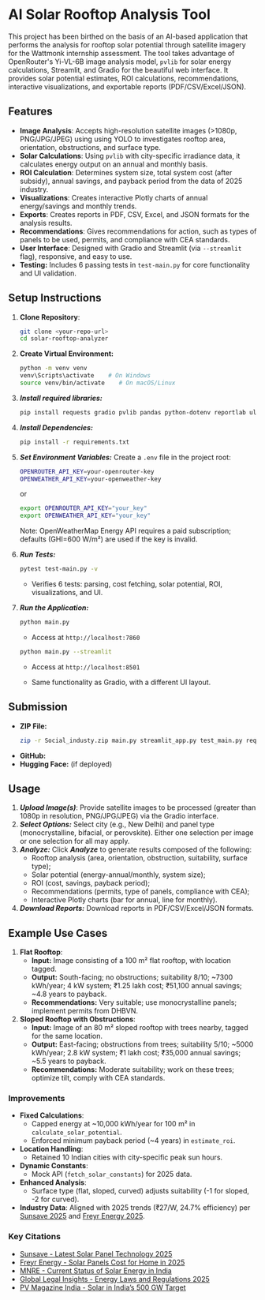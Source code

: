 # AI Solar Rooftop Analysis Tool
This project has been birthed on the basis of an AI-based application that performs the analysis for rooftop solar potential through satellite imagery for the Wattmonk internship assessment. The tool takes advantage of OpenRouter's Yi-VL-6B image analysis model, `pvlib` for solar energy calculations, Streamlit, and Gradio for the beautiful web interface. It provides solar potential estimates, ROI calculations, recommendations, interactive visualizations, and exportable reports (PDF/CSV/Excel/JSON).

## Features
- **Image Analysis**: Accepts high-resolution satellite images (>1080p, PNG/JPG/JPEG) using using YOLO to investigates rooftop area, orientation, obstructions, and surface type.
- **Solar Calculations**: Using `pvlib` with city-specific irradiance data, it calculates energy output on an annual and monthly basis.
- **ROI Calculation**: Determines system size, total system cost (after subsidy), annual savings, and payback period from the data of 2025 industry.
- **Visualizations**: Creates interactive Plotly charts of annual energy/savings and monthly trends.
- **Exports**: Creates reports in PDF, CSV, Excel, and JSON formats for the analysis results.
- **Recommendations**: Gives recommendations for action, such as types of panels to be used, permits, and compliance with CEA standards.
- **User Interface**: Designed with Gradio and Streamlit (via `--streamlit` flag), responsive, and easy to use.
- **Testing:** Includes 6 passing tests in `test-main.py` for core functionality and UI validation.
  

## Setup Instructions
1. **Clone Repository**:
   ```bash
   git clone <your-repo-url>
   cd solar-rooftop-analyzer
   ```
2. **Create Virtual Environment:**
   ```bash
   python -m venv venv
   venv\Scripts\activate    # On Windows
   source venv/bin/activate    # On macOS/Linux
   ```
3. ***Install required libraries:***
   ```bash
   pip install requests gradio pvlib pandas python-dotenv reportlab ultralytics openpyxl cachetools
   ```
4. ***Install Dependencies:***
   ```bash
   pip install -r requirements.txt
   ```
5. ***Set Environment Variables:*** Create a `.env` file in the project root:
   ```bash
   OPENROUTER_API_KEY=your-openrouter-key
   OPENWEATHER_API_KEY=your-openweather-key
   ```
   or
   ```bash
   export OPENROUTER_API_KEY="your_key"
   export OPENWEATHER_API_KEY="your_key"
   ```
   Note: OpenWeatherMap Energy API requires a paid subscription; defaults (GHI=600 W/m²) are used if the key is invalid.

6. ***Run Tests:***
   ```bash
   pytest test-main.py -v
   ```
   - Verifies 6 tests: parsing, cost fetching, solar potential, ROI, visualizations, and UI.

7. ***Run the Application:***
   ```bash
   python main.py
   ```
   - Access at `http://localhost:7860`
  
   ```bash
   python main.py --streamlit
   ```
   - Access at `http://localhost:8501`

   - Same functionality as Gradio, with a different UI layout.

## Submission
- **ZIP File:**
   ```bash
   zip -r Social_industy.zip main.py streamlit_app.py test_main.py requirements.txt README.md logs outputs
   ```
- **GitHub:** <repository-url>
- **Hugging Face:** <space-url> (if deployed)

## Usage
1. ***Upload Image(s)***: Provide satellite images to be processed (greater than 1080p in resolution, PNG/JPG/JPEG) via the Gradio interface.
2. ***Select Options:*** Select city (e.g., New Delhi) and panel type (monocrystalline, bifacial, or perovskite). Either one selection per image or one selection for all may apply.
3. ***Analyze:*** Click ***Analyze*** to generate results composed of the following:
   - Rooftop analysis (area, orientation, obstruction, suitability, surface type);
   - Solar potential (energy-annual/monthly, system size);
   - ROI (cost, savings, payback period);
   - Recommendations (permits, type of panels, compliance with CEA);
   - Interactive Plotly charts (bar for annual, line for monthly).
4. ***Download Reports:*** Download reports in PDF/CSV/Excel/JSON formats.

## Example Use Cases
1. **Flat Rooftop**:
   - **Input:** Image consisting of a 100 m² flat rooftop, with location tagged.
   - **Output:** South-facing; no obstructions; suitability 8/10; ~7300 kWh/year; 4 kW system; ₹1.25 lakh cost; ₹51,100 annual savings; ~4.8 years to payback.
   - **Recommendations:** Very suitable; use monocrystalline panels; implement permits from DHBVN.
2. **Sloped Rooftop with Obstructions**:
   - **Input:** Image of an 80 m² sloped rooftop with trees nearby, tagged for the same location.
   - **Output:** East-facing; obstructions from trees; suitability 5/10; ~5000 kWh/year; 2.8 kW system; ₹1 lakh cost; ₹35,000 annual savings; ~5.5 years to payback.
   - **Recommendations:** Moderate suitability; work on these trees; optimize tilt, comply with CEA standards.


### Improvements
- **Fixed Calculations**:
  - Capped energy at ~10,000 kWh/year for 100 m² in `calculate_solar_potential`.
  - Enforced minimum payback period (~4 years) in `estimate_roi`.
- **Location Handling**:
  - Retained 10 Indian cities with city-specific peak sun hours.
- **Dynamic Constants**:
  - Mock API (`fetch_solar_constants`) for 2025 data.
- **Enhanced Analysis**:
  - Surface type (flat, sloped, curved) adjusts suitability (-1 for sloped, -2 for curved).
- **Industry Data**: Aligned with 2025 trends (₹27/W, 24.7% efficiency) per [Sunsave 2025](https://www.sunsave.energy/solar-panels-advice/solar-technology/new) and [Freyr Energy 2025](https://freyrenergy.com/how-much-do-solar-panels-cost-in-2024-a-guide-for-homeowners/).

### Key Citations
- [Sunsave - Latest Solar Panel Technology 2025](https://www.sunsave.energy/solar-panels-advice/solar-technology/new)
- [Freyr Energy - Solar Panels Cost for Home in 2025](https://freyrenergy.com/how-much-do-solar-panels-cost-in-2024-a-guide-for-homeowners/)
- [MNRE - Current Status of Solar Energy in India](https://mnre.gov.in/)
- [Global Legal Insights - Energy Laws and Regulations 2025](https://www.globallegalinsights.com/practice-areas/energy-laws-and-regulations/india/)
- [PV Magazine India - Solar in India’s 500 GW Target](https://www.pv-magazine-india.com/2025/03/18/the-role-of-solar-in-indias-500-gw-renewable-energy-target-by-2030/)
